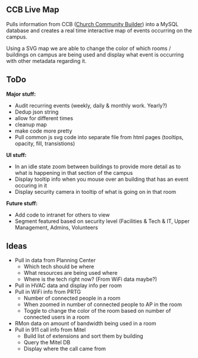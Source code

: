 ## CCB Live Map ##
Pulls information from CCB ([Church Community Builder](http://www.churchcommunitybuilder.com)) into a MySQL database and creates a real time interactive map of events occurring on the campus.

Using a SVG map we are able to change the color of which rooms / buildings on campus are being used and display what event is occurring with other metadata regarding it.

## ToDo ##
**Major stuff:**
- Audit recurring events (weekly, daily & monthly work. Yearly?)
- Dedup json string
- allow for different times
- cleanup map
- make code more pretty
- Pull common js svg code into separate file from html pages (tooltips, opacity, fill, transistions)

**UI stuff:**
- In an idle state zoom between buildings to provide more detail as to what is happening in that section of the campus
- Display tooltip info when you mouse over an building that has an event occuring in it
- Display security camera in tooltip of what is going on in that room

**Future stuff:**
- Add code to intranet for others to view
- Segment featured based on security level (Facilities & Tech & IT, Upper Management, Admins, Volunteers 

## Ideas ##
- Pull in data from Planning Center
  - Which tech should be where
  - What resources are being used where
  - Where is the tech right now? (From WiFi data maybe?)
- Pull in HVAC data and display info per room
- Pull in WiFi info from PRTG
  - Number of connected people in a room
  - When zoomed in number of connected people to AP in the room
  - Toggle to change the color of the room based on number of connected users in a room
- RMon data on amount of bandwidth being used in a room
- Pull in 911 call info from Mitel
  - Build list of extensions and sort them by building
  - Query the Mitel DB
  - Display where the call came from
